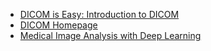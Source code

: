 * [DICOM is Easy: Introduction to DICOM](http://dicomiseasy.blogspot.in/2011/10/introduction-to-dicom-chapter-1.html)
* [DICOM Homepage](http://dicom.nema.org/standard.html)
* [Medical Image Analysis with Deep Learning](https://medium.com/@taposhdr/medical-image-analysis-with-deep-learning-i-23d518abf531)
